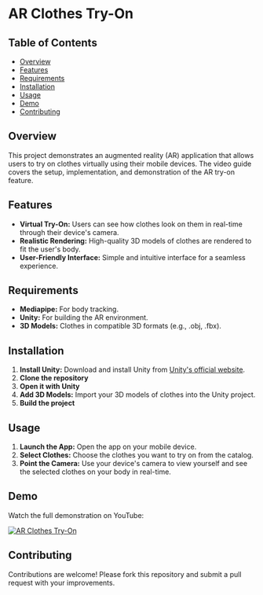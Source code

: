 # AR Clothes Try-On

## Table of Contents
- [Overview](#overview)
- [Features](#features)
- [Requirements](#requirements)
- [Installation](#installation)
- [Usage](#usage)
- [Demo](#demo)
- [Contributing](#contributing)

## Overview

This project demonstrates an augmented reality (AR) application that allows users to try on clothes virtually using their mobile devices. The video guide covers the setup, implementation, and demonstration of the AR try-on feature.

## Features

- **Virtual Try-On:** Users can see how clothes look on them in real-time through their device's camera.
- **Realistic Rendering:** High-quality 3D models of clothes are rendered to fit the user's body.
- **User-Friendly Interface:** Simple and intuitive interface for a seamless experience.

## Requirements

- **Mediapipe:** For body tracking.
- **Unity:** For building the AR environment.
- **3D Models:** Clothes in compatible 3D formats (e.g., .obj, .fbx).

## Installation

1. **Install Unity:** Download and install Unity from [Unity's official website](https://unity.com/).
2. **Clone the repository**
3. **Open it with Unity**
4. **Add 3D Models:** Import your 3D models of clothes into the Unity project.
5. **Build the project**

## Usage

1. **Launch the App:** Open the app on your mobile device.
2. **Select Clothes:** Choose the clothes you want to try on from the catalog.
3. **Point the Camera:** Use your device's camera to view yourself and see the selected clothes on your body in real-time.

## Demo

Watch the full demonstration on YouTube:

[![AR Clothes Try-On](https://img.youtube.com/vi/q8UFABaXpCQ/0.jpg)](https://www.youtube.com/watch?v=q8UFABaXpCQ)

## Contributing

Contributions are welcome! Please fork this repository and submit a pull request with your improvements.
